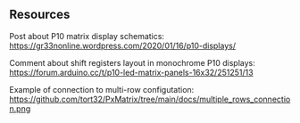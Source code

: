 ## Resources

Post about P10 matrix display schematics:
https://gr33nonline.wordpress.com/2020/01/16/p10-displays/

Comment about shift registers layout in monochrome P10 displays:
https://forum.arduino.cc/t/p10-led-matrix-panels-16x32/251251/13

Example of connection to multi-row configutation:
https://github.com/tort32/PxMatrix/tree/main/docs/multiple_rows_connection.png